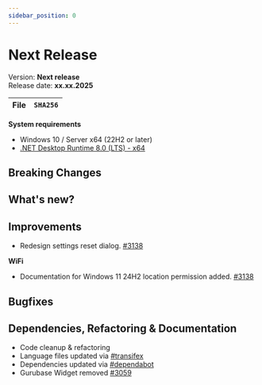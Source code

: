 ```yaml
---
sidebar_position: 0
---
```


# Next Release

Version: **Next release** <br />
Release date: **xx.xx.2025**

| File | `SHA256` |
| ---- | -------- |

**System requirements**

- Windows 10 / Server x64 (22H2 or later)
- [.NET Desktop Runtime 8.0 (LTS) - x64](https://dotnet.microsoft.com/en-us/download/dotnet/8.0/runtime)

## Breaking Changes

## What's new?

## Improvements

- Redesign settings reset dialog. [#3138](https://github.com/BornToBeRoot/NETworkManager/pull/3138)

**WiFi**

- Documentation for Windows 11 24H2 location permission added.  [#3138](https://github.com/BornToBeRoot/NETworkManager/pull/3138)

## Bugfixes

## Dependencies, Refactoring & Documentation

- Code cleanup & refactoring
- Language files updated via [#transifex](https://github.com/BornToBeRoot/NETworkManager/pulls?q=author%3Aapp%2Ftransifex-integration)
- Dependencies updated via [#dependabot](https://github.com/BornToBeRoot/NETworkManager/pulls?q=author%3Aapp%2Fdependabot)
- Gurubase Widget removed [#3059](https://github.com/BornToBeRoot/NETworkManager/pull/3059)
